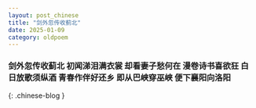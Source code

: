 ```yaml
---
layout: post_chinese
title: "剑外忽传收蓟北"
date: 2025-01-09
category: oldpoem
---
```


### 剑外忽传收蓟北 初闻涕泪满衣裳 却看妻子愁何在 漫卷诗书喜欲狂 白日放歌须纵酒 青春作伴好还乡 即从巴峡穿巫峡 便下襄阳向洛阳
{: .chinese-blog }
